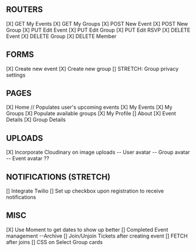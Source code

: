 ## ROUTERS
[X] GET My Events
[X] GET My Groups
[X] POST New Event
[X] POST New Group
[X] PUT Edit Event
[X] PUT Edit Group
[X] PUT Edit RSVP
[X] DELETE Event
[X] DELETE Group
[X] DELETE Member

## FORMS
[X] Create new event
[X] Create new group
    [] STRETCH: Group privacy settings

## PAGES
[X] Home // Populates user's upcoming events
[X] My Events
[X] My Groups
    [X] Populate available groups
[X] My Profile
[] About
[X] Event Details
[X] Group Details

## UPLOADS
[X] Incorporate Cloudinary on image uploads
    -- User avatar
    -- Group avatar
    -- Event avatar ??

## NOTIFICATIONS (STRETCH)
[] Integrate Twilio
[] Set up checkbox upon registration to receive notifications

## MISC
[X] Use Moment to get dates to show up better
[] Completed Event management
    --Archive
[] Join/Unjoin Tickets after creating event
[] FETCH after joins
[] CSS on Select Group cards
